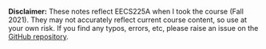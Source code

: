 **Disclaimer:** These notes reflect EECS225A when I took the course
(Fall 2021). They may not accurately reflect current course content, so
use at your own risk. If you find any typos, errors, etc, please raise
an issue on the [GitHub
repository](https://github.com/parandea17/BerkeleyNotes).


